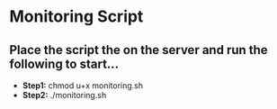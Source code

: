 # Monitoring Script
## Place the script the on the server and run the following to start...

- **Step1:** 
chmod u+x monitoring.sh
- **Step2:** 
./monitoring.sh
